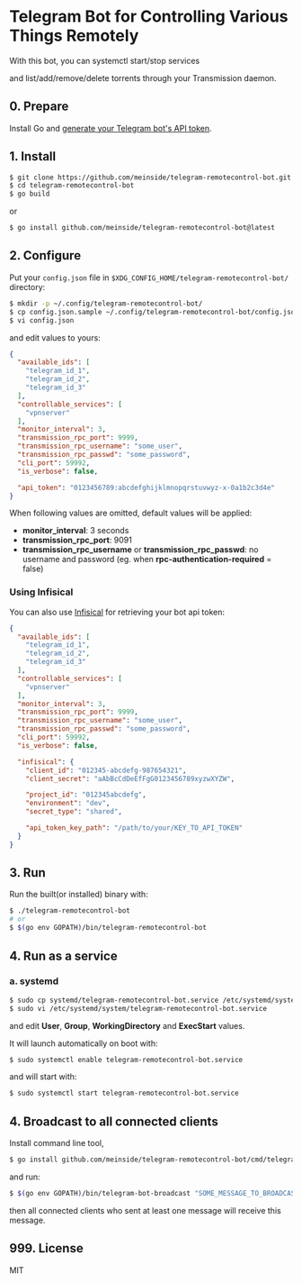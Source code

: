 # Telegram Bot for Controlling Various Things Remotely

With this bot, you can systemctl start/stop services

and list/add/remove/delete torrents through your Transmission daemon.

## 0. Prepare

Install Go and [generate your Telegram bot's API token](https://telegram.me/BotFather).

## 1. Install

```bash
$ git clone https://github.com/meinside/telegram-remotecontrol-bot.git
$ cd telegram-remotecontrol-bot
$ go build
```

or

```bash
$ go install github.com/meinside/telegram-remotecontrol-bot@latest
```

## 2. Configure

Put your `config.json` file in `$XDG_CONFIG_HOME/telegram-remotecontrol-bot/` directory:

```bash
$ mkdir -p ~/.config/telegram-remotecontrol-bot/
$ cp config.json.sample ~/.config/telegram-remotecontrol-bot/config.json
$ vi config.json
```

and edit values to yours:

```json
{
  "available_ids": [
    "telegram_id_1",
    "telegram_id_2",
    "telegram_id_3"
  ],
  "controllable_services": [
    "vpnserver"
  ],
  "monitor_interval": 3,
  "transmission_rpc_port": 9999,
  "transmission_rpc_username": "some_user",
  "transmission_rpc_passwd": "some_password",
  "cli_port": 59992,
  "is_verbose": false,

  "api_token": "0123456789:abcdefghijklmnopqrstuvwyz-x-0a1b2c3d4e"
}
```

When following values are omitted, default values will be applied:

* **monitor_interval**: 3 seconds
* **transmission_rpc_port**: 9091
* **transmission_rpc_username** or **transmission_rpc_passwd**: no username and password (eg. when **rpc-authentication-required** = false)

### Using Infisical

You can also use [Infisical](https://infisical.com/) for retrieving your bot api token:

```json
{
  "available_ids": [
    "telegram_id_1",
    "telegram_id_2",
    "telegram_id_3"
  ],
  "controllable_services": [
    "vpnserver"
  ],
  "monitor_interval": 3,
  "transmission_rpc_port": 9999,
  "transmission_rpc_username": "some_user",
  "transmission_rpc_passwd": "some_password",
  "cli_port": 59992,
  "is_verbose": false,

  "infisical": {
    "client_id": "012345-abcdefg-987654321",
    "client_secret": "aAbBcCdDeEfFgG0123456789xyzwXYZW",

    "project_id": "012345abcdefg",
    "environment": "dev",
    "secret_type": "shared",

    "api_token_key_path": "/path/to/your/KEY_TO_API_TOKEN"
  }
}
```

## 3. Run

Run the built(or installed) binary with:

```bash
$ ./telegram-remotecontrol-bot
# or
$ $(go env GOPATH)/bin/telegram-remotecontrol-bot

```

## 4. Run as a service

### a. systemd

```bash
$ sudo cp systemd/telegram-remotecontrol-bot.service /etc/systemd/system/
$ sudo vi /etc/systemd/system/telegram-remotecontrol-bot.service
```

and edit **User**, **Group**, **WorkingDirectory** and **ExecStart** values.

It will launch automatically on boot with:

```bash
$ sudo systemctl enable telegram-remotecontrol-bot.service
```

and will start with:

```bash
$ sudo systemctl start telegram-remotecontrol-bot.service
```

## 4. Broadcast to all connected clients

Install command line tool,

```bash
$ go install github.com/meinside/telegram-remotecontrol-bot/cmd/telegram-bot-broadcast@latest
```

and run:

```bash
$ $(go env GOPATH)/bin/telegram-bot-broadcast "SOME_MESSAGE_TO_BROADCAST"
```

then all connected clients who sent at least one message will receive this message.

## 999. License

MIT

